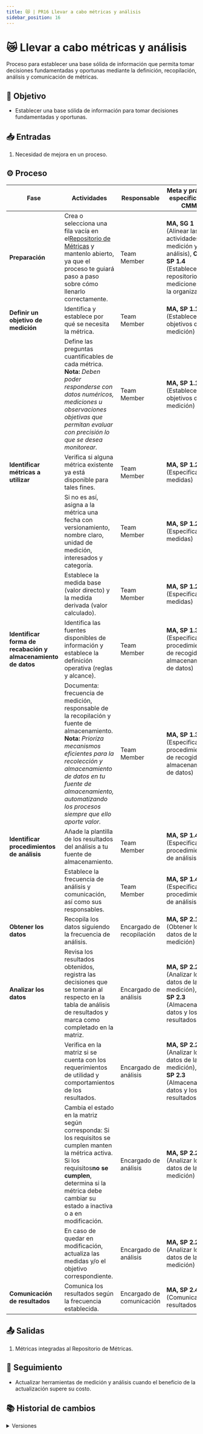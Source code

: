 ```yaml
---
title: 😿 | PR16 Llevar a cabo métricas y análisis
sidebar_position: 16
---
```

# 😿 Llevar a cabo métricas y análisis

Proceso para establecer una base sólida de información que permita tomar decisiones fundamentadas y oportunas mediante la definición, recopilación, análisis y comunicación de métricas.

## 🎯 Objetivo

- Establecer una base sólida de información para tomar decisiones fundamentadas y oportunas.

## 📥 Entradas

1. Necesidad de mejora en un proceso.

## ⚙️ Proceso


| **Fase**                                                       | **Actividades**                                                                                                                                                                                                                                                                          | **Responsable**            | **Meta y práctica específica del CMMI**                                                                                                      |
| -------------------------------------------------------------- | ---------------------------------------------------------------------------------------------------------------------------------------------------------------------------------------------------------------------------------------------------------------------------------------- | -------------------------- | ---------------------------------------------------------------------------------------------------------------------------------------------- |
| **Preparación**                                               | Crea o selecciona una fila vacía en el[Repositorio de Métricas](https://docs.google.com/spreadsheets/d/1XDG_ke056cm2wpmGG72bZ9amSe92V6GOusNDnodMi0U/edit) y mantenlo abierto, ya que el proceso te guiará paso a paso sobre cómo llenarlo correctamente.                             | Team Member                | **MA, SG 1** (Alinear las actividades de medición y análisis), **OPD, SP 1.4** (Establecer el repositorio de mediciones de la organización) |
| **Definir un objetivo de medición**                           | Identifica y establece por qué se necesita la métrica.                                                                                                                                                                                                                                 | Team Member                | **MA, SP 1.1** (Establecer los objetivos de medición)                                                                                         |
|                                                                | Define las preguntas cuantificables de cada métrica.<br/> **Nota:** _Deben poder responderse con datos numéricos, mediciones u observaciones objetivas que permitan evaluar con precisión lo que se desea monitorear._                                                                | Team Member                | **MA, SP 1.1** (Establecer los objetivos de medición)                                                                                         |
| **Identificar métricas a utilizar**                           | Verifica si alguna métrica existente ya está disponible para tales fines.                                                                                                                                                                                                              | Team Member                | **MA, SP 1.2** (Especificar las medidas)                                                                                                       |
|                                                                | Si no es así, asigna a la métrica una fecha con versionamiento, nombre claro, unidad de medición, interesados y categoría.                                                                                                                                                           | Team Member                | **MA, SP 1.2** (Especificar las medidas)                                                                                                       |
|                                                                | Establece la medida base (valor directo) y la medida derivada (valor calculado).                                                                                                                                                                                                         | Team Member                | **MA, SP 1.2** (Especificar las medidas)                                                                                                       |
| **Identificar forma de recabación y almacenamiento de datos** | Identifica las fuentes disponibles de información y establece la definición operativa (reglas y alcance).                                                                                                                                                                              | Team Member                | **MA, SP 1.3** (Especificar los procedimientos de recogida y almacenamiento de datos)                                                          |
|                                                                | Documenta: frecuencia de medición, responsable de la recopilación y fuente de almacenamiento.<br/> **Nota:** _Prioriza mecanismos eficientes para la recolección y almacenamiento de datos en tu fuente de almacenamiento, automatizando los procesos siempre que ello aporte valor._ | Team Member                | **MA, SP 1.3** (Especificar los procedimientos de recogida y almacenamiento de datos)                                                          |
| **Identificar procedimientos de análisis**                    | Añade la plantilla de los resultados del análisis a tu fuente de almacenamiento.                                                                                                                                                                                                       | Team Member                | **MA, SP 1.4** (Especificar los procedimientos de análisis)                                                                                   |
|                                                                | Establece la frecuencia de análisis y comunicación, así como sus responsables.                                                                                                                                                                                                        | Team Member                | **MA, SP 1.4** (Especificar los procedimientos de análisis)                                                                                   |
| **Obtener los datos**                                          | Recopila los datos siguiendo la frecuencia de análisis.                                                                                                                                                                                                                                 | Encargado de recopilación | **MA, SP 2.1** (Obtener los datos de la medición)                                                                                             |
| **Analizar los datos**                                         | Revisa los resultados obtenidos, registra las decisiones que se tomarán al respecto en la tabla de análisis de resultados y marca como completado en la matriz.                                                                                                                        | Encargado de análisis     | **MA, SP 2.2** (Analizar los datos de la medición), **MA, SP 2.3** (Almacenar los datos y los resultados)                                     |
|                                                                | Verifica en la matriz si se cuenta con los requerimientos de utilidad y comportamientos de los resultados.                                                                                                                                                                               | Encargado de análisis     | **MA, SP 2.2** (Analizar los datos de la medición), **MA, SP 2.3** (Almacenar los datos y los resultados)                                     |
|                                                                | Cambia el estado en la matriz según corresponda: Si los requisitos se cumplen manten la métrica activa. Si los requisitos**no se cumplen**, determina si la métrica debe cambiar su estado a inactiva o a en modificación.                                                           | Encargado de análisis     | **MA, SP 2.2** (Analizar los datos de la medición)                                                                                            |
|                                                                | En caso de quedar en modificación, actualiza las medidas y/o el objetivo correspondiente.                                                                                                                                                                                               | Encargado de análisis     | **MA, SP 2.2** (Analizar los datos de la medición)                                                                                            |
| **Comunicación de resultados**                                | Comunica los resultados según la frecuencia establecida.                                                                                                                                                                                                                                | Encargado de comunicación | **MA, SP 2.4** (Comunicar los resultados)                                                                                                      |

## 📤 Salidas

1. Métricas integradas al Repositorio de Métricas.

## 🔄 Seguimiento

- Actualizar herramientas de medición y análisis cuando el beneficio de la actualización supere su costo.

## 📚 Historial de cambios

<details>
  <summary>Versiones</summary>
| **Versión** | **Descripción**                                         | **Fecha**   | **Colaborador**                                                                                       |
|-------------|---------------------------------------------------------|-------------|-----------------------------------------------------------------------------------------------------|
| **1.0.0**   | Definición inicial del proceso                           | 02/04/2025  | Rommel Toledo C., Daniel Queijeiro, Paola Garrido, Rodrigo Benítez, Emiliano Valdivia, Emiliano Gómez |
| **1.1.0**   | Modificación de estilo y renombrado de las prácticas    | 03/04/2025  | Rommel Toledo C.                                                                                      |
| **1.2.0**   | Refactorización del documento                            | 18/04/2025  | Diego Fuentes                                                                                        |
| **1.3.0**   | Inclusión de paso para llenar columna de interesados    | 22/04/2025  | Emiliano Valdivia                                                                                     |
| **1.4.0**   | Corrección ortográfica y adición de fecha de creación   | 25/04/2025  | Emiliano Valdivia                                                                                     |
| **1.5.0**   | Mejora en legibilidad y adición de sección de análisis  | 13/05/2025  | Paola María Garrido, Rommel Toledo                                                                   |
</details>
